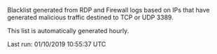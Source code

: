 Blacklist generated from RDP and Firewall logs based on IPs that have generated malicious traffic destined to TCP or UDP 3389.

This list is automatically generated hourly.

Last run: 01/10/2019 10:55:37 UTC
